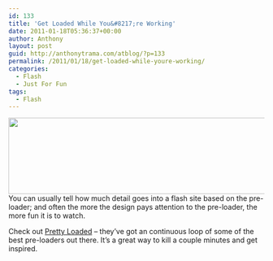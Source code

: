 ```yaml
---
id: 133
title: 'Get Loaded While You&#8217;re Working'
date: 2011-01-18T05:36:37+00:00
author: Anthony
layout: post
guid: http://anthonytrama.com/atblog/?p=133
permalink: /2011/01/18/get-loaded-while-youre-working/
categories:
  - Flash
  - Just For Fun
tags:
  - Flash
---
```

<img class="size-full wp-image-147 aligncenter" title="fully-loaded" src="http://anthonytrama.com/wp-content/uploads/2011/01/fully-loaded2.jpg" alt="" width="550" height="150" />You can usually tell how much detail goes into a flash site based on the pre-loader; and often the more the design pays attention to the pre-loader, the more fun it is to watch.

Check out <a href="http://www.prettyloaded.com" target="_blank">Pretty Loaded</a> &#8211; they&#8217;ve got an continuous loop of some of the best pre-loaders out there. It&#8217;s a great way to kill a couple minutes and get inspired.